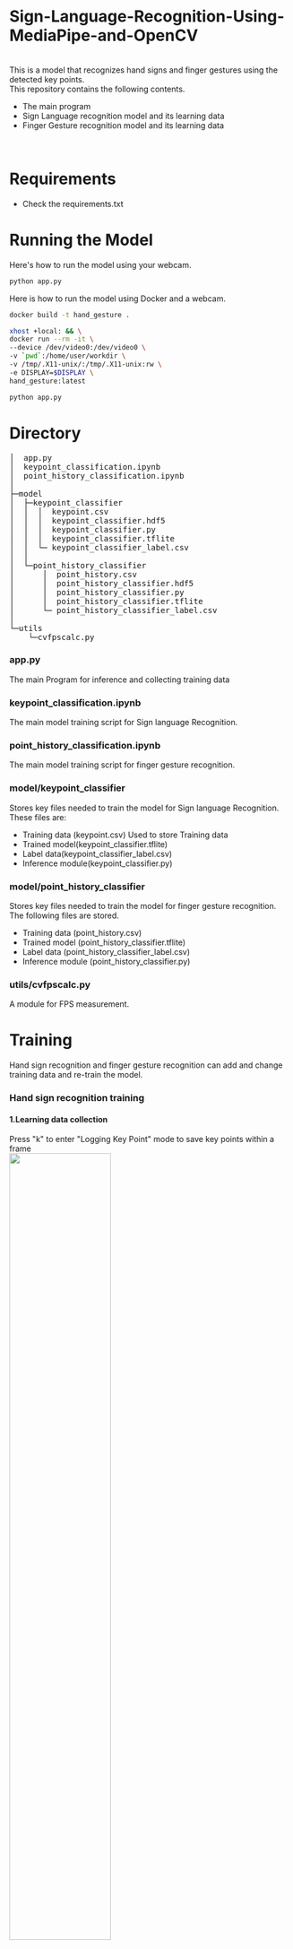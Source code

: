 # Sign-Language-Recognition-Using-MediaPipe-and-OpenCV

<br> This is a model that recognizes hand signs and finger gestures using the detected key points.
<br>
This repository contains the following contents.
* The main program
* Sign Language recognition model and its learning data
* Finger Gesture recognition model and its learning data
<br>

# Requirements
* Check the requirements.txt 
# Running the Model
Here's how to run the model using your webcam.
```bash
python app.py
```

Here is how to run the model using Docker and a webcam.
```bash
docker build -t hand_gesture .

xhost +local: && \
docker run --rm -it \
--device /dev/video0:/dev/video0 \
-v `pwd`:/home/user/workdir \
-v /tmp/.X11-unix/:/tmp/.X11-unix:rw \
-e DISPLAY=$DISPLAY \
hand_gesture:latest

python app.py
```


# Directory
<pre>
│  app.py
│  keypoint_classification.ipynb
│  point_history_classification.ipynb
│
├─model
│  ├─keypoint_classifier
│  │  │  keypoint.csv
│  │  │  keypoint_classifier.hdf5
│  │  │  keypoint_classifier.py
│  │  │  keypoint_classifier.tflite
│  │  └─ keypoint_classifier_label.csv
│  │
│  └─point_history_classifier
│      │  point_history.csv
│      │  point_history_classifier.hdf5
│      │  point_history_classifier.py
│      │  point_history_classifier.tflite
│      └─ point_history_classifier_label.csv
│
└─utils
    └─cvfpscalc.py
</pre>
### app.py
The main Program for inference and collecting training data

### keypoint_classification.ipynb
The main model training script for Sign language Recognition.

### point_history_classification.ipynb
The main model training script  for finger gesture recognition.

### model/keypoint_classifier
Stores key files needed to train the model for Sign language Recognition.<br>
These files are:
* Training data (keypoint.csv)
Used to store Training data
* Trained model(keypoint_classifier.tflite)
* Label data(keypoint_classifier_label.csv)
* Inference module(keypoint_classifier.py)

### model/point_history_classifier
Stores key files needed to train the model for finger gesture recognition.<br>
The following files are stored.
* Training data (point_history.csv)
* Trained model (point_history_classifier.tflite)
* Label data (point_history_classifier_label.csv)
* Inference module (point_history_classifier.py)

### utils/cvfpscalc.py
A module for FPS measurement.

# Training
Hand sign recognition and finger gesture recognition can add and change training data and re-train the model.

### Hand sign recognition training
#### 1.Learning data collection 


Press "k" to enter "Logging Key Point" mode to save key points within a frame<br>
<img src="https://user-images.githubusercontent.com/37477845/102235423-aa6cb680-3f35-11eb-8ebd-5d823e211447.jpg" width="60%"><br><br>
Press keys 0 to 9 to save the keypoints to a file called "keypoint.csv" located in the "model/keypoint_classifier" folder as shown below<br>
1st column represents the pressed number (used as class ID), the rest are the Key point coordinates<br>
<img src="https://user-images.githubusercontent.com/37477845/102345725-28d26280-3fe1-11eb-9eeb-8c938e3f625b.png" width="80%"><br><br>
These are the hand landmarks on each sign.<br>
<img src="https://user-images.githubusercontent.com/37477845/102242918-ed328c80-3f3d-11eb-907c-61ba05678d54.png" width="80%">
<img src="https://user-images.githubusercontent.com/37477845/102244114-418a3c00-3f3f-11eb-8eef-f658e5aa2d0d.png" width="80%"><br><br>
Right now, the model is able to recoginse and classify 10 signs, which are:.<br>
Peace sign, Thumps up, Thumbs down, Yes, No, I love you, Excellent, Really?, Hello, You.<br>
If necessary, add 3 or later, or delete the existing data of csv to prepare your own training data.<br><br>
<img src="https://github.com/MohamedMostafa21/Sign-Language-Recognition-Using-MediaPipe-and-OpenCV/assets/115514135/9058b559-9211-44aa-bad1-613894bdcf0f" width="50%">
<img src="https://github.com/MohamedMostafa21/Sign-Language-Recognition-Using-MediaPipe-and-OpenCV/assets/115514135/e42a4155-bdab-4219-9c86-759dcf5cf696" width="25%">　

#### 2.Model training
Open "[keypoint_classification.ipynb](keypoint_classification.ipynb)" in Jupyter Notebook and execute from top to bottom.<br>
To change the number of training data classes, change the value of "NUM_CLASSES = 10" <br>and modify the label of "model/keypoint_classifier/keypoint_classifier_label.csv" as appropriate.<br><br>

#### X.Model structure
The image of the model prepared in "[keypoint_classification.ipynb](keypoint_classification.ipynb)" is as follows.
<img src="https://user-images.githubusercontent.com/37477845/102246723-69c76a00-3f42-11eb-8a4b-7c6b032b7e71.png" width="50%"><br><br>

### Finger gesture recognition training
#### 1.Learning data collection
Press "h" to enter the "Logging Point History" mode to save the history of fingertip coordinates .<br>
<img src="https://user-images.githubusercontent.com/37477845/102249074-4d78fc80-3f45-11eb-9c1b-3eb975798871.jpg" width="60%"><br><br>
IPress keys 0 to 9 to save the keypoints to a file called "point_history.csv" located in the "model/point_history_classifier" folder as shown below.<br>
1st column represents the pressed number (used as class ID), the rest are the Coordinates History<br>
<img src="https://user-images.githubusercontent.com/37477845/102345850-54ede380-3fe1-11eb-8d04-88e351445898.png" width="80%"><br><br>
The key point coordinates are the ones that have undergone the following preprocessing up to ④.<br>
<img src="https://user-images.githubusercontent.com/37477845/102244148-49e27700-3f3f-11eb-82e2-fc7de42b30fc.png" width="80%"><br><br>
In the initial state, 4 types of learning data are included: stationary, clockwise, counterclockwise, and moving. <br>
If necessary, add 5 or later, or delete the existing data of csv to prepare the training data.<br>
<img src="https://user-images.githubusercontent.com/37477845/102350939-02b0c080-3fe9-11eb-94d8-54a3decdeebc.jpg" width="20%">　<img src="https://user-images.githubusercontent.com/37477845/102350945-05131a80-3fe9-11eb-904c-a1ec573a5c7d.jpg" width="20%">　<img src="https://user-images.githubusercontent.com/37477845/102350951-06444780-3fe9-11eb-98cc-91e352edc23c.jpg" width="20%">　<img src="https://user-images.githubusercontent.com/37477845/102350942-047a8400-3fe9-11eb-9103-dbf383e67bf5.jpg" width="20%">

#### 2.Model training
Open "[point_history_classification.ipynb](point_history_classification.ipynb)" in Jupyter Notebook and execute from top to bottom.<br>
To change the number of training data classes, change the value of "NUM_CLASSES = 4" and <br>modify the label of "model/point_history_classifier/point_history_classifier_label.csv" as appropriate. <br><br>

#### X.Model structure
The image of the model prepared in "[point_history_classification.ipynb](point_history_classification.ipynb)" is as follows.
<img src="https://user-images.githubusercontent.com/37477845/102246771-7481ff00-3f42-11eb-8ddf-9e3cc30c5816.png" width="50%"><br>


# Reference
* [MediaPipe](https://mediapipe.dev/)
* [Kazuhito00/mediapipe-python-sample](https://github.com/Kazuhito00/mediapipe-python-sample)
* [Kazuhito00/hand-gesture-recognition-using-mediapipe](https://github.com/Kazuhito00/hand-gesture-recognition-using-mediapipe)

